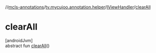 //[mcls-annotations](../../../index.md)/[tv.mycujoo.annotation.helper](../index.md)/[IViewHandler](index.md)/[clearAll](clear-all.md)

# clearAll

[androidJvm]\
abstract fun [clearAll](clear-all.md)()
